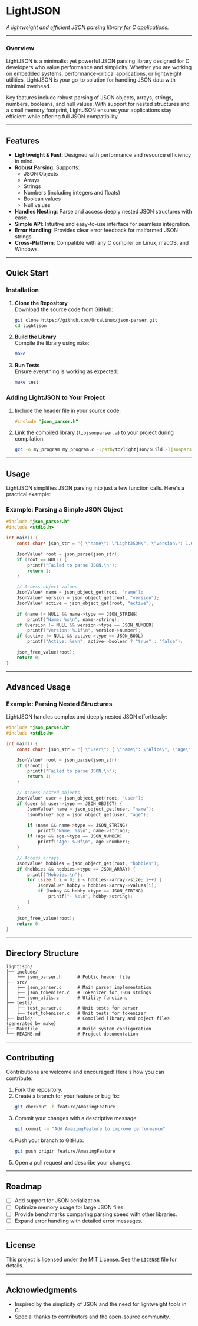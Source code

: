 # **LightJSON**

_A lightweight and efficient JSON parsing library for C applications._

---

### **Overview**

LightJSON is a minimalist yet powerful JSON parsing library designed for C developers who value performance and simplicity. Whether you are working on embedded systems, performance-critical applications, or lightweight utilities, LightJSON is your go-to solution for handling JSON data with minimal overhead.

Key features include robust parsing of JSON objects, arrays, strings, numbers, booleans, and null values. With support for nested structures and a small memory footprint, LightJSON ensures your applications stay efficient while offering full JSON compatibility.

---

## **Features**

- **Lightweight & Fast**: Designed with performance and resource efficiency in mind.
- **Robust Parsing**: Supports:
  - JSON Objects
  - Arrays
  - Strings
  - Numbers (including integers and floats)
  - Boolean values
  - Null values
- **Handles Nesting**: Parse and access deeply nested JSON structures with ease.
- **Simple API**: Intuitive and easy-to-use interface for seamless integration.
- **Error Handling**: Provides clear error feedback for malformed JSON strings.
- **Cross-Platform**: Compatible with any C compiler on Linux, macOS, and Windows.

---

## **Quick Start**

### **Installation**

1. **Clone the Repository**  
   Download the source code from GitHub:

   ```bash
   git clone https://github.com/OrcaLinux/json-parser.git
   cd lightjson
   ```

2. **Build the Library**  
   Compile the library using `make`:

   ```bash
   make
   ```

3. **Run Tests**  
   Ensure everything is working as expected:

   ```bash
   make test
   ```

### **Adding LightJSON to Your Project**

1. Include the header file in your source code:

   ```c
   #include "json_parser.h"
   ```

2. Link the compiled library (`libjsonparser.a`) to your project during compilation:

   ```bash
   gcc -o my_program my_program.c -Lpath/to/lightjson/build -ljsonparser
   ```

---

## **Usage**

LightJSON simplifies JSON parsing into just a few function calls. Here's a practical example:

### **Example: Parsing a Simple JSON Object**

```c
#include "json_parser.h"
#include <stdio.h>

int main() {
    const char* json_str = "{ \"name\": \"LightJSON\", \"version\": 1.0, \"active\": true }";

    JsonValue* root = json_parse(json_str);
    if (root == NULL) {
        printf("Failed to parse JSON.\n");
        return 1;
    }

    // Access object values
    JsonValue* name = json_object_get(root, "name");
    JsonValue* version = json_object_get(root, "version");
    JsonValue* active = json_object_get(root, "active");

    if (name != NULL && name->type == JSON_STRING)
        printf("Name: %s\n", name->string);
    if (version != NULL && version->type == JSON_NUMBER)
        printf("Version: %.1f\n", version->number);
    if (active != NULL && active->type == JSON_BOOL)
        printf("Active: %s\n", active->boolean ? "true" : "false");

    json_free_value(root);
    return 0;
}
```

---

## **Advanced Usage**

### **Example: Parsing Nested Structures**

LightJSON handles complex and deeply nested JSON effortlessly:

```c
#include "json_parser.h"
#include <stdio.h>

int main() {
    const char* json_str = "{ \"user\": { \"name\": \"Alice\", \"age\": 25 }, \"hobbies\": [\"reading\", \"swimming\"] }";

    JsonValue* root = json_parse(json_str);
    if (!root) {
        printf("Failed to parse JSON.\n");
        return 1;
    }

    // Access nested objects
    JsonValue* user = json_object_get(root, "user");
    if (user && user->type == JSON_OBJECT) {
        JsonValue* name = json_object_get(user, "name");
        JsonValue* age = json_object_get(user, "age");

        if (name && name->type == JSON_STRING)
            printf("Name: %s\n", name->string);
        if (age && age->type == JSON_NUMBER)
            printf("Age: %.0f\n", age->number);
    }

    // Access arrays
    JsonValue* hobbies = json_object_get(root, "hobbies");
    if (hobbies && hobbies->type == JSON_ARRAY) {
        printf("Hobbies:\n");
        for (size_t i = 0; i < hobbies->array->size; i++) {
            JsonValue* hobby = hobbies->array->values[i];
            if (hobby && hobby->type == JSON_STRING)
                printf("- %s\n", hobby->string);
        }
    }

    json_free_value(root);
    return 0;
}
```

---

## **Directory Structure**

```
lightjson/
├── include/
│   └── json_parser.h      # Public header file
├── src/
│   ├── json_parser.c      # Main parser implementation
│   ├── json_tokenizer.c   # Tokenizer for JSON strings
│   ├── json_utils.c       # Utility functions
├── tests/
│   ├── test_parser.c      # Unit tests for parser
│   ├── test_tokenizer.c   # Unit tests for tokenizer
├── build/                 # Compiled library and object files (generated by make)
├── Makefile               # Build system configuration
└── README.md              # Project documentation
```

---

## **Contributing**

Contributions are welcome and encouraged! Here's how you can contribute:

1. Fork the repository.
2. Create a branch for your feature or bug fix:
   ```bash
   git checkout -b feature/AmazingFeature
   ```
3. Commit your changes with a descriptive message:
   ```bash
   git commit -m "Add AmazingFeature to improve performance"
   ```
4. Push your branch to GitHub:
   ```bash
   git push origin feature/AmazingFeature
   ```
5. Open a pull request and describe your changes.

---

## **Roadmap**

- [ ] Add support for JSON serialization.
- [ ] Optimize memory usage for large JSON files.
- [ ] Provide benchmarks comparing parsing speed with other libraries.
- [ ] Expand error handling with detailed error messages.

---

## **License**

This project is licensed under the MIT License. See the `LICENSE` file for details.

---

## **Acknowledgments**

- Inspired by the simplicity of JSON and the need for lightweight tools in C.
- Special thanks to contributors and the open-source community.
